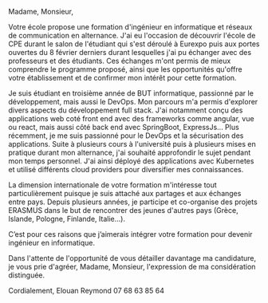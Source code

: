 Madame, Monsieur,

Votre école propose une formation d'ingénieur en informatique et réseaux de communication en alternance. J'ai eu l'occasion de découvrir l'école de CPE durant le salon de l'étudiant qui s'est déroulé à Eurexpo puis aux portes ouvertes du 8 février derniers durant lesquelles j'ai pu échanger avec des professeurs et des étudiants. Ces échanges m'ont permis de mieux comprendre le programme proposé, ainsi que les opportunités qu'offre votre établissement et de confirmer mon intérêt pour cette formation.

Je suis étudiant en troisième année de BUT informatique, passionné par le développement, mais aussi le DevOps. Mon parcours m'a permis d'explorer divers aspects du développement full stack. J'ai notamment conçu des applications web coté front end avec des frameworks comme angular, vue ou react, mais aussi côté back end avec SpringBoot, ExpressJs... Plus récemment, je me suis passionné pour le DevOps et la sécurisation des applications. Suite à plusieurs cours à l'université puis à plusieurs mises en pratique durant mon alternance, j'ai souhaité approfondir le sujet pendant mon temps personnel. J'ai ainsi déployé des applications avec Kubernetes et utilisé différents cloud providers pour diversifier mes connaissances.

La dimension internationale de votre formation m'intéresse tout particulièrement puisque je suis attaché aux partages et aux échanges entre pays. Depuis plusieurs années, je participe et co-organise des projets ERASMUS dans le but de rencontrer des jeunes d'autres pays (Grèce, Islande, Pologne, Finlande, Italie...).

C’est pour ces raisons que j’aimerais intégrer votre formation pour devenir ingénieur en informatique.

Dans l'attente de l'opportunité de vous détailler davantage ma candidature, je vous prie d'agréer, Madame, Monsieur, l'expression de ma considération distinguée.

Cordialement,
Elouan Reymond
07 68 63 85 64